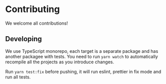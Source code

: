 # Contributing

We welcome all contributions!

## Developing

We use TypeScript monorepo, each target is a separate package and has another packagee with tests. You need to run
`yarn watch` to automatically recompile all the projects as you introduce changes.

Run `yarn test:fix` before pushing, it will run eslint, prettier in fix mode and run all tests.
